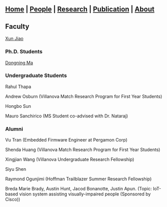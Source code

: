 ## [Home](./) | [**People**](./people) | [Research](./research) | [Publication](./publication) | [About](./about) 

## Faculty
[Xun Jiao](http://www.ece.villanova.edu/~xjiao/)

### Ph.D. Students
[Dongning Ma](./people/dma)

### Undergraduate Students

Rahul Thapa

Andrew Osburn (Villanova Match Research Program for First Year Students)

Hongbo Sun

Mauro Sanchirico (MS Student co-advised with Dr. Nataraj)

### Alumni

Vu Tran (Embedded Firmware Engineer at Pergamon Corp)

Shenda Huang (Villanova Match Research Program for First Year Students)

Xingjian Wang (Villanova Undergraduate Research Fellowship)

Siyu Shen

Raymond Ogunjimi (Hoffman Trailblazer Summer Research Fellowship)

Breda Marie Brady, Austin Hunt, Jacod Bonanotte, Justin Apun. (Topic: IoT-based vision system assisting visually-impaired people (Sponsored by Cisco))
